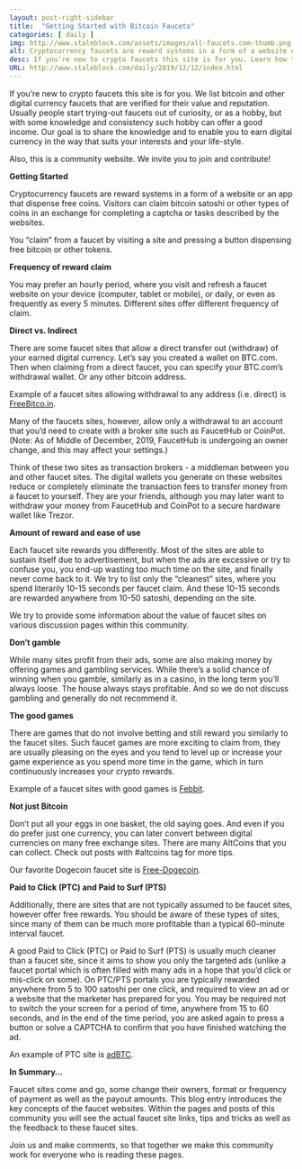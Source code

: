 ```yaml
---
layout: post-right-sidebar
title:  "Getting Started with Bitcoin Faucets"
categories: [ daily ]
img: http://www.staleblock.com/assets/images/all-faucets.com-thumb.png
alt: Cryptocurrency faucets are reward systems in a form of a website or an app that dispense free coins.
desc: If you're new to crypto faucets this site is for you. Learn how to maximize the value of your time and effort while claiming from free bitcoin faucet sites.
URL: http://www.staleblock.com/daily/2019/12/12/index.html
---
```


If you’re new to crypto faucets this site is for you. We list bitcoin and other digital currency faucets that are verified for their value and reputation. Usually people start trying-out faucets out of curiosity, or as a hobby, but with some knowledge and consistency such hobby can offer a good income. Our goal is to share the knowledge and to enable you to earn digital currency in the way that suits your interests and your life-style.

Also, this is a community website. We invite you to join and contribute!

<b>Getting Started</b>

Cryptocurrency faucets are reward systems in a form of a website or an app that dispense free coins. Visitors can claim bitcoin satoshi or other types of coins in an exchange for completing a captcha or tasks described by the websites.

You “claim” from a faucet by visiting a site and pressing a button dispensing free bitcoin or other tokens.

<b>Frequency of reward claim</b>

You may prefer an hourly period, where you visit and refresh a faucet website on your device (computer, tablet or mobile), or daily, or even as frequently as every 5 minutes. Different sites offer different frequency of claim.

<b>Direct vs. Indirect</b>

There are some faucet sites that allow a direct transfer out (withdraw) of your earned digital currency. Let’s say you created a wallet on BTC.com. Then when claiming from a direct faucet, you can specify your BTC.com’s withdrawal wallet. Or any other bitcoin address.

Example of a faucet sites allowing withdrawal to any address (i.e. direct) is <a href="http://bit.ly/www-freebitcoin" target="_blank">FreeBitco.in</a>.

Many of the faucets sites, however, allow only a withdrawal to an account that you’d need to create with a broker site such as FaucetHub or CoinPot. (Note: As of Middle of December, 2019, FaucetHub is undergoing an owner change, and this may affect your settings.)

Think of these two sites as transaction brokers - a middleman between you and other faucet sites. The digital wallets you generate on these websites reduce or completely eliminate the transaction fees to transfer money from a faucet to yourself. They are your friends, although you may later want to withdraw your money from FaucetHub and CoinPot to a secure hardware wallet like Trezor.

<b>Amount of reward and ease of use</b>

Each faucet site rewards you differently. Most of the sites are able to sustain itself due to advertisement, but when the ads are excessive or try to confuse you, you end-up wasting too much time on the site, and finally never come back to it. We try to list only the “cleanest” sites, where you spend literarily 10-15 seconds per faucet claim. And these 10-15 seconds are rewarded anywhere from 10-50 satoshi, depending on the site.

We try to provide some information about the value of faucet sites on various discussion pages within this community.

<b>Don’t gamble</b>

While many sites profit from their ads, some are also making money by offering games and gambling services. While there’s a solid chance of winning when you gamble, similarly as in a casino, in the long term you’ll always loose. The house always stays profitable. And so we do not discuss gambling and generally do not recommend it.

<b>The good games</b>

There are games that do not involve betting and still reward you similarly to the faucet sites. Such faucet games are more exciting to claim from, they are usually pleasing on the eyes and you tend to level up or increase your game experience as you spend more time in the game, which in turn continuously increases your crypto rewards.

Example of a faucet sites with good games is <a href="http://bit.ly/www-febbit" target="_blank">Febbit</a>.

<b>Not just Bitcoin</b>

Don’t put all your eggs in one basket, the old saying goes. And even if you do prefer just one currency, you can later convert between digital currencies on many free exchange sites. There are many AltCoins that you can collect. Check out posts with #altcoins tag for more tips.

Our favorite Dogecoin faucet site is <a href="http://bit.ly/www-free-dogecoin" target="_blank">Free-Dogecoin</a>.

<b>Paid to Click (PTC) and Paid to Surf (PTS)</b>

Additionally, there are sites that are not typically assumed to be faucet sites, however offer free rewards. You should be aware of these types of sites, since many of them can be much more profitable than a typical 60-minute interval faucet.

A good Paid to Click (PTC) or Paid to Surf (PTS) is usually much cleaner than a faucet site, since it aims to show you only the targeted ads (unlike a faucet portal which is often filled with many ads in a hope that you’d click or mis-click on some). On PTC/PTS portals you are typically rewarded anywhere from 5 to 100 satoshi per one click, and required to view an ad or a website that the marketer has prepared for you. You may be required not to switch the your screen for a period of time, anywhere from 15 to 60 seconds, and in the end of the time period, you are asked again to press a button or solve a CAPTCHA to confirm that you have finished watching the ad.

An example of PTC site is <a href="http://bit.ly/www-adbtc" target="_blank" alt="adBTC">adBTC</a>.

<b>In Summary…</b>

Faucet sites come and go, some change their owners, format or frequency of payment as well as the payout amounts. This blog entry introduces the key concepts of the faucet websites. Within the pages and posts of this community you will see the actual faucet site links, tips and tricks as well as the feedback to these faucet sites.

Join us and make comments, so that together we make this community work for everyone who is reading these pages.
